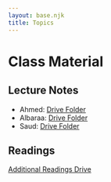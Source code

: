 ```yaml
---
layout: base.njk
title: Topics
---
```


# Class Material

## Lecture Notes

- Ahmed: [Drive Folder](https://drive.google.com/drive/folders/1PBxwa8MY73BGhuqBJuC_Cb8iA7C0miFV?usp=drive_link)
- Albaraa: [Drive Folder](https://drive.google.com/drive/folders/1Wh8P5vKIuu7_pmgtZ3Jjk-3pZ9-r7Odh?usp=sharing)
- Saud: [Drive Folder](https://drive.google.com/drive/folders/1KXPjpw-cK9yDoIg4y7FVSmkIhIBN0Ddo)

## Readings

[Additional Readings Drive](https://drive.google.com/drive/folders/156dAGEOw9P2SK8L9Af383A31cSxjeQay?usp=drive_link)